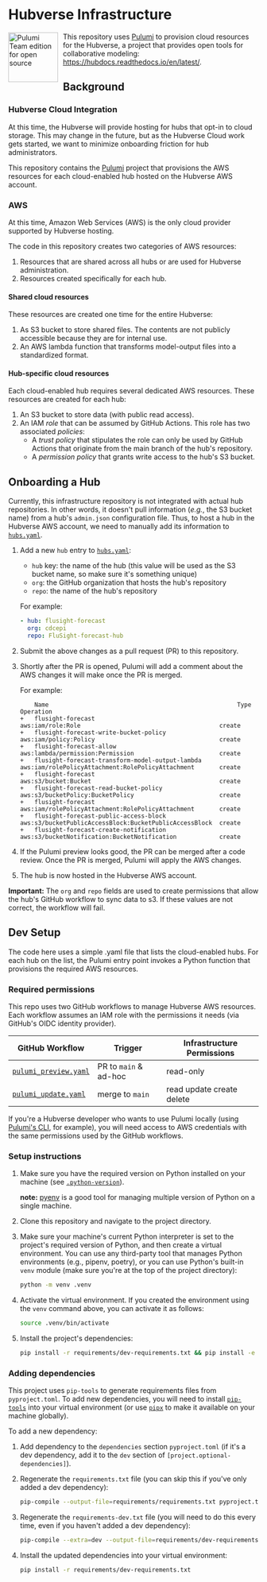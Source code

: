 # Hubverse Infrastructure


<img src="https://www.pulumi.com/images/pricing/team-oss.svg" alt="Pulumi Team edition for open source" style="width:100px; float: left; margin-right: 10px;"/>

This repository uses [Pulumi](https://www.pulumi.com/) to provision cloud resources for the Hubverse, a project that provides open tools for collaborative modeling:
https://hubdocs.readthedocs.io/en/latest/.

## Background

### Hubverse Cloud Integration

At this time, the Hubverse will provide hosting for hubs that opt-in to cloud storage. This may change in the future, but as the Hubverse Cloud work gets started, we want to minimize onboarding friction for hub administrators.

This repository contains the [Pulumi](https://www.pulumi.com/) project that provisions the AWS resources for each cloud-enabled hub hosted on the Hubverse AWS account.


### AWS

At this time, Amazon Web Services (AWS) is the only cloud provider supported by Hubverse hosting.

The code in this repository creates two categories of AWS resources:
1. Resources that are shared across all hubs or are used for Hubverse administration.
2. Resources created specifically for each hub.

#### Shared cloud resources

These resources are created one time for the entire Hubverse:

1. As S3 bucket to store shared files. The contents are not publicly accessible because they are for internal use.
2. An AWS lambda function that transforms model-output files into a standardized format.

#### Hub-specific cloud resources

Each cloud-enabled hub requires several dedicated AWS resources. These resources are created for each hub:

1. An S3 bucket to store data (with public read access).
2. An IAM _role_ that can be assumed by GitHub Actions. This role has two associated _policies_:
    - A _trust policy_ that stipulates the role can only be used by GitHub Actions that originate from the main branch of the hub's repository.
    - A _permission policy_ that grants write access to the hub's S3 bucket.


## Onboarding a Hub

Currently, this infrastructure repository is not integrated with actual hub repositories. In other words, it doesn't pull information (_e.g._, the S3 bucket name) from a hub's `admin.json` configuration file. Thus, to host a hub in the Hubverse AWS account, we need to manually add its information to [`hubs.yaml`](src/hubverse_infrastructure/hubs/hubs.yaml).

1. Add a new `hub` entry to [`hubs.yaml`](src/hubverse_infrastructure/hubs/hubs.yaml):
    - `hub` key: the name of the hub (this value will be used as the S3 bucket name, so make sure it's something unique)
    - `org`:  the GitHub organization that hosts the hub's repository
    - `repo`: the name of the hub's repository

    For example:
    ```yaml
    - hub: flusight-forecast
      org: cdcepi
      repo: FluSight-forecast-hub
    ```

2. Submit the above changes as a pull request (PR) to this repository.
3. Shortly after the PR is opened, Pulumi will add a comment about the AWS changes it will make once the PR is merged.

    For example:

    ```
        Name                                                     Type                                                    Operation
    +   flusight-forecast                                aws:iam/role:Role                                       create
    +   flusight-forecast-write-bucket-policy            aws:iam/policy:Policy                                   create
    +   flusight-forecast-allow                          aws:lambda/permission:Permission                        create
    +   flusight-forecast-transform-model-output-lambda  aws:iam/rolePolicyAttachment:RolePolicyAttachment       create
    +   flusight-forecast                                aws:s3/bucket:Bucket                                    create
    +   flusight-forecast-read-bucket-policy             aws:s3/bucketPolicy:BucketPolicy                        create
    +   flusight-forecast                                aws:iam/rolePolicyAttachment:RolePolicyAttachment       create
    +   flusight-forecast-public-access-block            aws:s3/bucketPublicAccessBlock:BucketPublicAccessBlock  create
    +   flusight-forecast-create-notification            aws:s3/bucketNotification:BucketNotification            create
    ```

4. If the Pulumi preview looks good, the PR can be merged after a code review. Once the PR is merged, Pulumi will apply the AWS changes.
5. The hub is now hosted in the Hubverse AWS account.

**Important:** The `org` and `repo` fields are used to create permissions that allow the hub's GitHub workflow to sync data to s3. If these values are not correct, the workflow will fail.


## Dev Setup

The code here uses a simple .yaml file that lists the cloud-enabled hubs. For each hub on the list, the Pulumi entry point invokes a Python function that provisions the required AWS resources.

### Required permissions

This repo uses two GitHub workflows to manage Hubverse AWS resources. Each workflow assumes an IAM role with the permissions it needs (via GitHub's OIDC identity provider).

| GitHub Workflow                                                 | Trigger                | Infrastructure Permissions  |
| --------------------------------------------------------------- | ---------------------- | --------------------------- |
| [`pulumi_preview.yaml`](.github/workflows/pulumi_preview.yaml)  | PR to `main` & ad-hoc  | read-only                   |
| [`pulumi_update.yaml`](.github/workflows/pulumi_update.yaml)    | merge to `main`        | read update create delete   |


If you're a Hubverse developer who wants to use Pulumi locally (using [Pulumi's CLI](https://www.pulumi.com/docs/cli/), for example), you will need access to AWS credentials with the same permissions used by the GitHub workflows.

### Setup instructions

1. Make sure you have the required version on Python installed on your machine (see [`.python-version`](.python-version)).

    **note:** [pyenv](https://github.com/pyenv/pyenv) is a good tool for managing multiple version of Python on a single machine.

2. Clone this repository and navigate to the project directory.

3. Make sure your machine's current Python interpreter is set to the project's required version of Python, and then create a virtual environment. You can use any third-party tool that manages Python environments (e.g., pipenv, poetry), or you can use Python's built-in `venv` module (make sure you're at the top of the project directory):
    ```bash
    python -m venv .venv
    ```

4. Activate the virtual environment. If you created the environment using the `venv` command above, you can activate it as follows:
    ```bash
    source .venv/bin/activate
    ```

5. Install the project's dependencies:
    ```bash
    pip install -r requirements/dev-requirements.txt && pip install -e .
    ```


### Adding dependencies

This project uses `pip-tools` to generate requirements files from `pyproject.toml`.  To add new dependencies, you will need to install [`pip-tools`](https://pip-tools.readthedocs.io/en/latest/) into your virtual environment (or use [`pipx`](https://github.com/pypa/pipx) to make it available on your machine globally).

To add a new dependency:

1. Add dependency to the `dependencies` section `pyproject.toml` (if it's a dev dependency, add it to the `dev` section of `[project.optional-dependencies]`).

2. Regenerate the `requirements.txt` file (you can skip this if you've only added a dev dependency):
    ```bash
    pip-compile --output-file=requirements/requirements.txt pyproject.toml
    ```

3. Regenerate the `requirements-dev.txt` file (you will need to do this every time, even if you haven't added a dev dependency):
    ```bash
    pip-compile --extra=dev --output-file=requirements/dev-requirements.txt pyproject.toml
    ```

4. Install the updated dependencies into your virtual environment:
    ```bash
    pip install -r requirements/dev-requirements.txt
    ```
